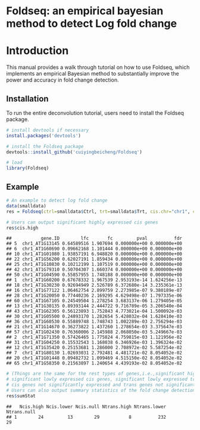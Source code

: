 Foldseq: an empirical bayesian method to detect Log fold change
================

Introduction
============

This manual provides a walk through tutorial on how to use Foldseq, which implements an empirical Bayesian method to substantially improve the power and accuracy in fold change detection.

Installation
------------

To run the entire deconvolution tutorial, users need to install the Foldseq package.

``` r
# install devtools if necessary
install.packages('devtools')

# install the Foldseq package
devtools::install_github('cuiyingbeicheng/Foldseq')

# load
library(Foldseq)
```

Example
-------

``` r
# An example to detect log fold change
data(smalldata)
res = Foldseq(ctrl=smalldata$Ctrl, trt=smalldata$Trt, cis.chr="chr1", cis.null.lfc = 0, trans.null.lfc = log2(1.5))
```

``` r
# Users can output significant highly expressed cis genes 
res$cis.high
```

    ##           gene.ID        lfc       fc         pval          fdr
    ## 5  chr1_AT1G13145 0.64589516 1.907694 0.000000e+00 0.000000e+00
    ## 6  chr1_AT1G60690 0.09662168 1.101444 0.000000e+00 0.000000e+00
    ## 10 chr1_AT1G01080 1.93857191 6.948820 0.000000e+00 0.000000e+00
    ## 22 chr1_AT1G56200 0.62027191 1.859434 0.000000e+00 0.000000e+00
    ## 25 chr1_AT1G10830 0.10212199 1.107519 0.000000e+00 0.000000e+00
    ## 42 chr1_AT1G79310 0.50704307 1.660374 0.000000e+00 0.000000e+00
    ## 50 chr1_AT1G04590 0.55857955 1.748188 0.000000e+00 0.000000e+00
    ## 1  chr1_AT1G60200 0.67678332 1.967539 2.953193e-14 1.624256e-13
    ## 18 chr1_AT1G30230 0.92694949 2.526789 6.372680e-14 3.235361e-13
    ## 16 chr1_AT1G77122 1.06462754 2.899759 2.273985e-07 9.380189e-07
    ## 28 chr1_AT1G20050 0.77440236 2.169295 4.629498e-07 1.797335e-06
    ## 60 chr1_AT1G67105 0.24549504 1.278254 3.683137e-06 1.279405e-05
    ## 13 chr1_AT1G30135 0.89393144 2.444722 9.716789e-05 3.206540e-04
    ## 43 chr1_AT1G62305 0.56123893 1.752843 4.773021e-04 1.500092e-03
    ## 30 chr1_AT1G05500 0.24893170 1.282654 5.428032e-04 1.628410e-03
    ## 36 chr1_AT1G60530 0.55889748 1.748743 1.002289e-03 2.756294e-03
    ## 21 chr1_AT1G14670 0.36273822 1.437260 1.278654e-03 3.375647e-03
    ## 57 chr1_AT1G02430 0.76360006 2.145988 2.068050e-03 5.249667e-03
    ## 2  chr1_AT1G71350 0.57426465 1.775824 4.759815e-03 1.121956e-02
    ## 31 chr1_AT1G04250 0.15532543 1.168038 6.346926e-03 1.396324e-02
    ## 12 chr1_AT1G35420 0.25153681 1.286000 2.708972e-02 5.587254e-02
    ## 7  chr1_AT1G80130 1.02693031 2.792481 4.481721e-02 8.054052e-02
    ## 20 chr1_AT1G01448 0.09482732 1.099469 4.515150e-02 8.054052e-02
    ## 65 chr1_AT1G58350 0.21563897 1.240654 4.439193e-02 8.054052e-02

``` r
# (Things are the same for the rest types of genes,i.e.,significant highly expressed trans genes,
# significant lowly expressed cis genes, significant lowly expressed trans genes,
# cis genes not significantly expressed and trans genes not significantly expressed.)
# Users can also output summary statistics of the fold change detection results
res$sumStat
```

    ##   Ncis.high Ncis.lower Ncis.null Ntrans.high Ntrans.lower Ntrans.null
    ## 1        24         13        29           8          232          29
